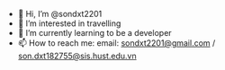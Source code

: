 - 👋 Hi, I’m @sondxt2201
- 👀 I’m interested in travelling
- 🌱 I’m currently learning to be a developer
- 📫 How to reach me: 
      email: sondxt2201@gmail.com / son.dxt182755@sis.hust.edu.vn

<!---
sondxt2201/sondxt2201 is a ✨ special ✨ repository because its `README.md` (this file) appears on your GitHub profile.
You can click the Preview link to take a look at your changes.
--->
